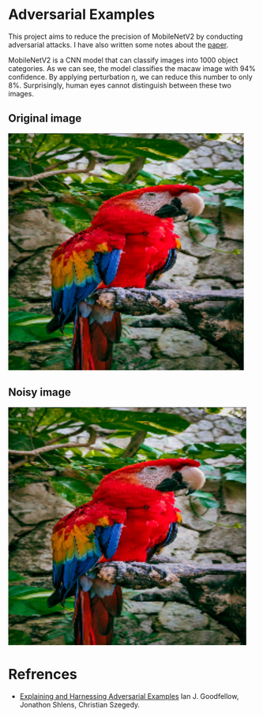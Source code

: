 # Adversarial Examples
This project aims to reduce the precision of MobileNetV2 by conducting adversarial attacks. I have also written some notes about the [paper](https://arxiv.org/abs/1412.6572).

MobileNetV2 is a CNN model that can classify images into 1000 object categories. As we can see, the model classifies the macaw image with 94% confidence. By applying perturbation η, we can reduce this number to only 8%. Surprisingly, human eyes cannot distinguish between these two images.

## Original image
![1](https://github.com/AmirhosseinKoochakian2003/Adversarial-Examples/blob/master/images/1.png)

## Noisy image
![2](https://github.com/AmirhosseinKoochakian2003/Adversarial-Examples/blob/master/images/2.png)

# Refrences
- [Explaining and Harnessing Adversarial Examples](https://arxiv.org/abs/1412.6572) Ian J. Goodfellow, Jonathon Shlens, Christian Szegedy.